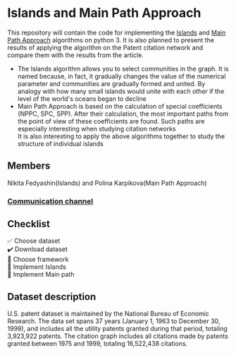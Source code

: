 # Islands and Main Path Approach
This repository will contain the code for implementing the [Islands](http://vlado.fmf.uni-lj.si/pub/networks/Doc/Sunbelt/islands.pdf) and [Main Path Approach](https://arxiv.org/pdf/cs/0309023.pdf) algorithms on python 3. It is also planned to present the results of applying the algorithm on the Patent citation network and compare them with the results from the article.  
+ The Islands algorithm allows you to select communities in the graph. It is named because, in fact, it gradually changes the value of the numerical parameter and communities are gradually formed and united. By analogy with how many small islands would unite with each other if the level of the world's oceans began to decline
+ Main Path Approach is based on the calculation of special coefficients (NPPC, SPC, SPP). After their calculation, the most important paths from the point of view of these coefficients are found. Such paths are especially interesting when studying citation networks  
It is also interesting to apply the above algorithms together to study the structure of individual islands
## Members
Nikita Fedyashin(Islands) and Polina Karpikova(Main Path Approach)
### [Communication channel](https://t.me/+q0NI6z5G61JiMzky)
## Checklist
:white_check_mark: Choose dataset  
:heavy_check_mark: Download dataset  
:black_square_button: Choose framework  
:black_square_button: Implement Islands  
:black_square_button: Implement Main path  
## Dataset description
U.S. patent dataset is maintained by the National Bureau of Economic Research. The data set spans 37 years (January 1, 1963 to December 30, 1999), and includes all the utility patents granted during that period, totaling 3,923,922 patents. The citation graph includes all citations made by patents granted between 1975 and 1999, totaling 16,522,438 citations.
